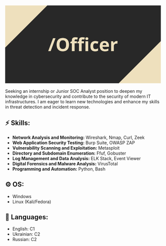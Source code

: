 <!--
**Offficer/Offficer** is a ✨ _special_ ✨ repository because its `README.md` (this file) appears on your GitHub profile.

Here are some ideas to get you started:

- 🔭 I’m currently working on ...
- 🌱 I’m currently learning ...
- 👯 I’m looking to collaborate on ...
- 🤔 I’m looking for help with ...
- 💬 Ask me about ...
- 📫 How to reach me: ...
- 😄 Pronouns: ...
- ⚡ Fun fact: ...
-->

![Header image](https://raw.githubusercontent.com/Offficer/Offficer/master/Officer.png)

Seeking an internship or Junior SOC Analyst position to deepen my knowledge in cybersecurity and contribute to the security of modern IT infrastructures. I am eager to learn new technologies and enhance my skills in threat detection and incident response.

## ⚡ Skills:
- **Network Analysis and Monitoring:** Wireshark, Nmap, Curl, Zeek
- **Web Application Security Testing:** Burp Suite, OWASP ZAP
- **Vulnerability Scanning and Exploitation:** Metasploit
- **Directory and Subdomain Enumeration:** Ffuf, Gobuster
- **Log Management and Data Analysis:** ELK Stack, Event Viewer
- **Digital Forensics and Malware Analysis:** VirusTotal
- **Programming and Automation:** Python, Bash

## ⚙ OS:
- Windows
- Linux (Kali/Fedora)

## 💬 Languages:
- English: C1
- Ukrainian: С2
- Russian: С2




